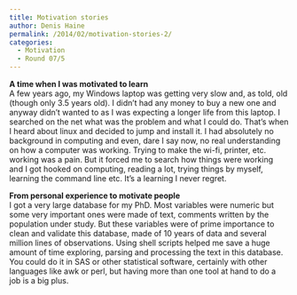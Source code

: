 ```yaml
---
title: Motivation stories
author: Denis Haine
permalink: /2014/02/motivation-stories-2/
categories:
  - Motivation
  - Round 07/5
---
```

**A time when I was motivated to learn**  
A few years ago, my Windows laptop was getting very slow and, as told, old (though only 3.5 years old). I didn&#8217;t had any money to buy a new one and anyway didn&#8217;t wanted to as I was expecting a longer life from this laptop. I searched on the net what was the problem and what I could do. That&#8217;s when I heard about linux and decided to jump and install it. I had absolutely no background in computing and even, dare I say now, no real understanding on how a computer was working. Trying to make the wi-fi, printer, etc. working was a pain. But it forced me to search how things were working and I got hooked on computing, reading a lot, trying things by myself, learning the command line etc. It&#8217;s a learning I never regret.

**From personal experience to motivate people**  
I got a very large database for my PhD. Most variables were numeric but some very important ones were made of text, comments written by the population under study. But these variables were of prime importance to clean and validate this database, made of 10 years of data and several million lines of observations. Using shell scripts helped me save a huge amount of time exploring, parsing and processing the text in this database. You could do it in SAS or other statistical software, certainly with other languages like awk or perl, but having more than one tool at hand to do a job is a big plus.
